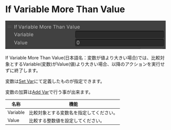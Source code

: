 # If Variable More Than Value

![IfMoreThan](img/IfMoreThan.jpg)

If Variable More Than Value(日本語名：変数が値より大きい場合)では、比較対象とするVariable(変数)がValue(値)より大きい場合、以降のアクションを実行せずに終了します。

変数は[Set Var](SetVar.md)にて定義したものが指定できます。

変数の加算は[Add Var](AddVar.md)で行う事が出来ます。

| 名称 | 機能  |
| ---- | ---- |
| Variable | 比較対象とする変数名を指定してください。 |
| Value | 比較する整数値を設定してください。 |
